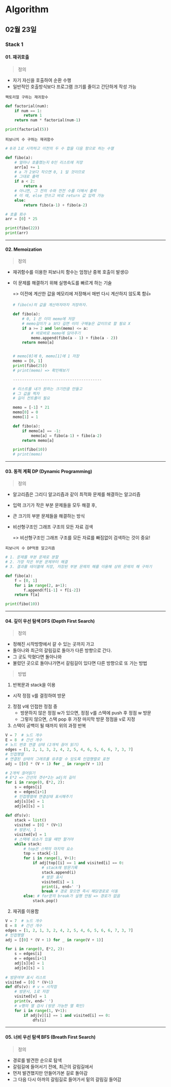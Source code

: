 # Algorithm

## 02월 23일

### Stack 1



 #### 01. 재귀호출

> 정의

- 자기 자신을 호출하여 순환 수행
- 일반적인 호출방식보다 프로그램 크기를 줄이고 간단하게 작성 가능



`팩토리얼 구하는 재귀함수`

```python
def factorial(num):
    if num == 1:
        return 1
    return num * factorial(num-1)

print(factorial(5))
```



`피보나치 수 구하는 재귀함수`

```python
# 0과 1로 시작하고 이전의 두 수 합을 다음 항으로 하는 수열

def fibo(a):
    # 얼마나 호출했는지 0인 리스트에 저장
    arr[a] += 1
    # a 가 2보다 작으면 0, 1 일 것이므로
    # 그대로 출력
    if a < 2:
        return a
    # 아니면, 그 전의 수와 전전 수를 더해서 출력
    # 이 때, else 안쓰고 바로 return 값 입력 가능
    else:
        return fibo(a-1) + fibo(a-2)

# 호출 회수
arr = [0] * 25

print(fibo(22))
print(arr)
```



---------------------------------------



#### 02. Memoization

> 정의

- 재귀함수를 이용한 피보나치 함수는 엄청난 중복 호출이 발생😖

- 이 문제를 해결하기 위해 실행속도를 빠르게 하는 기술

  => 이전에 계산한 값을 메모리에 저장해서 매번 다시 계산하지 않도록 함👍

  ```python
  # fibo(n)의 값을 계산하자마자 저장하자.
  
  def fibo(a):
      # 0, 1 은 이미 memo에 저장
      # memo길이가 a 보다 길면 이미 구해놓은 값이므로 할 필요 X
      if a >= 2 and len(memo) <= a:
          # 바로바로 memo에 담아주기
          memo.append(fibo(a - 1) + fibo(a - 2))
      return memo[a]
  
  
  # memo[0]에 0, memo[1]에 1 저장
  memo = [0, 1]
  print(fibo(25))
  # print(memo) => 확인해보기
  
  ---------------------------------------
  
  # 리스트를 내가 원하는 크기만큼 만들고
  # 그 값을 찍자
  # 길이 컨트롤이 필요
  
  memo = [-1] * 21
  memo[0] = 0
  memo[1] = 1
  
  def fibo(a):
      if memo[a] == -1:
          memo[a] = fibo(a-1) + fibo(a-2)
      return memo[a]
  
  print(fibo(10))
  # print(memo)
  ```



---------------------------------------



#### 03. 동적 계획 DP (Dynamic Programming)

> 정의

- 알고리즘은 그리디 알고리즘과 같이 최적화 문제를 해결하는 알고리즘

- 입력 크기가 작은 부분 문제들을 모두 해결 후,

- 큰 크기의 부분 문제들을 해결하는 방식

- 비선형구조인 그래프 구조의 모든 자료 검색

  => 비선형구조인 그래프 구조를 모든 자료를 빠짐없이 검색하는 것이 중요!



`피보나치 수 DP적용 알고리즘`

```python
# 1. 문제를 부분 문제로 분할
# 2. 가장 작은 부분 문제부터 해결
# 3. 결과를 테이블에 저장, 저장된 부분 문제의 해를 이용해 상위 문제의 해 구하기

def fibo(a):
    f = [0, 1]
    for i in range(2, a+1):
        f.append(f[i-1] + f[i-2])
    return f[a]

print(fibo(10))
```



---------------------------------------



#### 04. 깊이 우선 탐색  DFS (Depth First Search)

> 정의

- 정해진 시작방향에서 갈 수 있는 곳까지 가고 
- 돌아나와 최근의 갈림길로 돌아가 다른 방향으로 간다.
- 그 곳도 막혔다면 돌아나와
- 불렀던 곳으로 돌아나가면서 갈림길이 있다면 다른 방향으로 또 가는 방법



> 방법

1. 반복문과 stack을 이용

- 시작 정점 v를 결정하여 방문
2. 정점 v에 인접한 정점 중
	- 방문하지 않은 정점 w가 있으면, 정점 v를 스택에 push 후 정점 w 방문
	- 그렇지 않으면, 스택 pop 후 가장 마지막 방문 정점을 v로 지정 
3. 스택이 공백이 될 때까지 위의 과정 반복

```python
V = 7  # 노드 개수
E = 8  # 간선 개수
# 노드 번호 연결 상태 (2개씩 끊어 읽기)
edges = [1, 2, 1, 3, 2, 4, 2, 5, 4, 6, 5, 6, 6, 7, 3, 7]
# 인접행렬
# 연결된 상태의 그래프를 유추할 수 있도록 인접행렬로 표현
adj = [[0] * (V + 1) for _ in range(V + 1)]

# 2개씩 끊어읽기
# E*2 => 간선의 갯수*2는 adj의 길이
for i in range(0, E*2, 2):
    s = edges[i]
    e = edges[i+1]
    # 인접행렬에 연결상태 표시해주기
    adj[s][e] = 1
    adj[e][s] = 1
    
def dfs(v):
    stack = list()
    visited = [0] * (V+1)
    # 방문시, 1
    visited[v] = 1
    # 스택에 요소가 있을 때만 할거야
    while stack:
        # top은 스택의 마지막 요소
        top = stack[-1]
        for i in range(1, V+1):
            if adj[top][i] == 1 and visited[i] == 0:
                # stack에 방문기록
                stack.append(i)
                # 방문 표시
                visited[i] = 1
                print(i, end=' ')
                break # 경로 찾으면 즉시 해당경로로 이동
        else: # for문의 break가 실행 안됨 => 경로가 없음
            stack.pop()
```



2. 재귀를 이용함

```python
V = 7  # 노드 개수
E = 8  # 간선 개수
edges = [1, 2, 1, 3, 2, 4, 2, 5, 4, 6, 5, 6, 6, 7, 3, 7]
# 인접행렬
adj = [[0] * (V + 1) for _ in range(V + 1)]

for i in range(0, E*2, 2):
    s = edges[i]
    e = edges[i+1]
    adj[s][e] = 1
    adj[e][s] = 1
    
# 방문여부 표시 리스트
visited = [0] * (V+1)
def dfs(v): # v = 시작점
    # 방문시, 1로 저장
    visited[v] = 1
    print(v, end=' ')
    # v행의 열 검사 (방문 가능한 열 확인)
    for i in range(1, V+1):
        if adj[v][i] == 1 and visited[i] == 0:
            dfs(i)
```



---------------------------------------



#### 05. 너비 우선 탐색 BFS (Breath First Search)

> 정의

- 경로를 발견한 순으로 탐색
- 갈림길에 들어서기 전에, 최근의 갈림길에서
- 먼저 발견했지만 안들어가본 길로 돌아감
- 그 다음 다시 아까의 갈림길로 들어가서 밑의 갈림길 들어감
